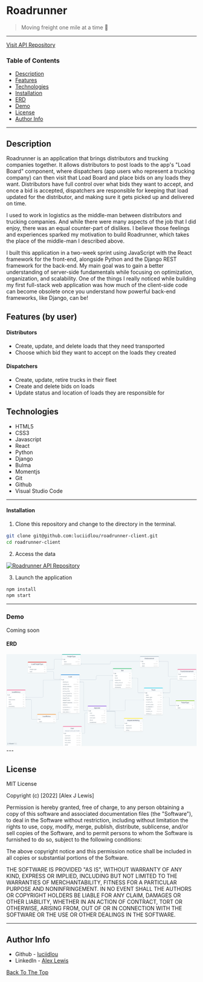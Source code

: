# Roadrunner

> Moving freight one mile at a time 🚚

---

<a href="https://github.com/luciidlou/roadrunner-api" target="_blank" rel="noreferrer">Visit API Repository</a>


### Table of Contents

- [Description](#description)
- [Features](#features)
- [Technologies](#technologies)
- [Installation](#installation)
- [ERD](#erd)
- [Demo](#demo)
- [License](#license)
- [Author Info](#author-info)

---

## Description

Roadrunner is an application that brings distributors and trucking companies together. It allows distributors to post loads to the app's "Load Board" component, where dispatchers (app users who represent a trucking company) can then visit that Load Board and place bids on any loads they want. Distributors have full control over what bids they want to accept, and once a bid is accepted, dispatchers are responsible for keeping that load updated for the distributor, and making sure it gets picked up and delivered on time.

I used to work in logistics as the middle-man between distributors and trucking companies. And while there were many aspects of the job that I did enjoy, there was an equal counter-part of dislikes. I believe those feelings and experiences sparked my motivation to build Roadrunner, which takes the place of the middle-man I described above.

I built this application in a two-week sprint using JavaScript with the React framework for the front-end, alongside Python and the Django REST framework for the back-end. My main goal was to gain a better understanding of server-side fundamentals while focusing on optimization, organization, and scalability. One of the things I really noticed while building my first full-stack web application was how much of the client-side code can become obsolete once you understand how powerful back-end frameworks, like Django, can be! 
 
## Features (by user)
#### Distributors
- Create, update, and delete loads that they need transported
- Choose which bid they want to accept on the loads they created
#### Dispatchers
- Create, update, retire trucks in their fleet
- Create and delete bids on loads
- Update status and location of loads they are responsible for
## Technologies
- HTML5
- CSS3
- Javascript
- React
- Python
- Django
- Bulma
- Momentjs
- Git
- Github
- Visual Studio Code

---


#### Installation
1. Clone this repository and change to the directory in the terminal.

```sh
git clone git@github.com:luciidlou/roadrunner-client.git
cd roadrunner-client
```
2. Access the data

<a href="https://github.com/luciidlou/roadrunner-api" target="_blank" rel="noreferrer"><img src="https://img.shields.io/badge/-Click%20Here-blue" alt="Roadrunner API Repository" style="height: 30px !important; width: 100px !important;" /></a>

3. Launch the application

```sh
npm install
npm start
```

---
### Demo
Coming soon
<img src="" alt="">


#### ERD
<img src="./src/images/roadrunner-ERD.png" alt="">
---

## License

MIT License

Copyright (c) [2022] [Alex J Lewis]

Permission is hereby granted, free of charge, to any person obtaining a copy
of this software and associated documentation files (the "Software"), to deal
in the Software without restriction, including without limitation the rights
to use, copy, modify, merge, publish, distribute, sublicense, and/or sell
copies of the Software, and to permit persons to whom the Software is
furnished to do so, subject to the following conditions:

The above copyright notice and this permission notice shall be included in all
copies or substantial portions of the Software.

THE SOFTWARE IS PROVIDED "AS IS", WITHOUT WARRANTY OF ANY KIND, EXPRESS OR
IMPLIED, INCLUDING BUT NOT LIMITED TO THE WARRANTIES OF MERCHANTABILITY,
FITNESS FOR A PARTICULAR PURPOSE AND NONINFRINGEMENT. IN NO EVENT SHALL THE
AUTHORS OR COPYRIGHT HOLDERS BE LIABLE FOR ANY CLAIM, DAMAGES OR OTHER
LIABILITY, WHETHER IN AN ACTION OF CONTRACT, TORT OR OTHERWISE, ARISING FROM,
OUT OF OR IN CONNECTION WITH THE SOFTWARE OR THE USE OR OTHER DEALINGS IN THE
SOFTWARE.

---

## Author Info

- Github - [luciidlou](https://github.com/luciidlou)
- LinkedIn - [Alex Lewis](https://www.linkedin.com/in/alex-lewis22/)

[Back To The Top](#roadrunner)
